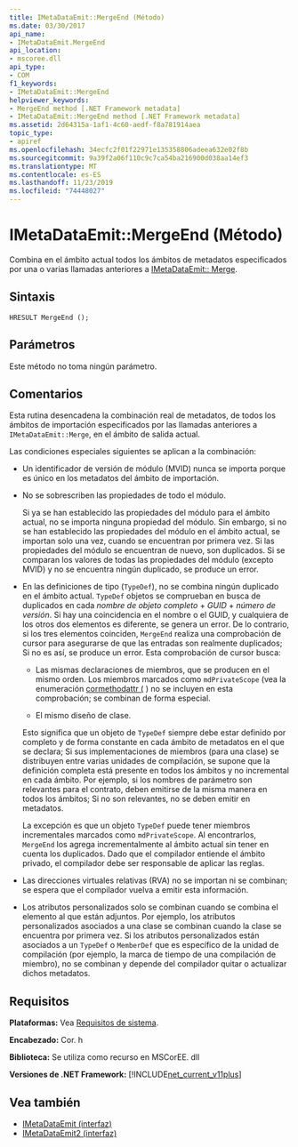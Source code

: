 ```yaml
---
title: IMetaDataEmit::MergeEnd (Método)
ms.date: 03/30/2017
api_name:
- IMetaDataEmit.MergeEnd
api_location:
- mscoree.dll
api_type:
- COM
f1_keywords:
- IMetaDataEmit::MergeEnd
helpviewer_keywords:
- MergeEnd method [.NET Framework metadata]
- IMetaDataEmit::MergeEnd method [.NET Framework metadata]
ms.assetid: 2d64315a-1af1-4c60-aedf-f8a781914aea
topic_type:
- apiref
ms.openlocfilehash: 34ecfc2f01f22971e135358806adeea632e02f8b
ms.sourcegitcommit: 9a39f2a06f110c9c7ca54ba216900d038aa14ef3
ms.translationtype: MT
ms.contentlocale: es-ES
ms.lasthandoff: 11/23/2019
ms.locfileid: "74448027"
---
```

# <a name="imetadataemitmergeend-method"></a>IMetaDataEmit::MergeEnd (Método)

Combina en el ámbito actual todos los ámbitos de metadatos especificados por una o varias llamadas anteriores a [IMetaDataEmit:: Merge](../../../../docs/framework/unmanaged-api/metadata/imetadataemit-merge-method.md).

## <a name="syntax"></a>Sintaxis

```cppcpp
HRESULT MergeEnd ();
```

## <a name="parameters"></a>Parámetros

Este método no toma ningún parámetro.

## <a name="remarks"></a>Comentarios

Esta rutina desencadena la combinación real de metadatos, de todos los ámbitos de importación especificados por las llamadas anteriores a `IMetaDataEmit::Merge`, en el ámbito de salida actual.

Las condiciones especiales siguientes se aplican a la combinación:

- Un identificador de versión de módulo (MVID) nunca se importa porque es único en los metadatos del ámbito de importación.

- No se sobrescriben las propiedades de todo el módulo.

  Si ya se han establecido las propiedades del módulo para el ámbito actual, no se importa ninguna propiedad del módulo. Sin embargo, si no se han establecido las propiedades del módulo en el ámbito actual, se importan solo una vez, cuando se encuentran por primera vez. Si las propiedades del módulo se encuentran de nuevo, son duplicados. Si se comparan los valores de todas las propiedades del módulo (excepto MVID) y no se encuentra ningún duplicado, se produce un error.

- En las definiciones de tipo (`TypeDef`), no se combina ningún duplicado en el ámbito actual. `TypeDef` objetos se comprueban en busca de duplicados en cada *nombre de objeto completo* + *GUID* + *número de versión*. Si hay una coincidencia en el nombre o el GUID, y cualquiera de los otros dos elementos es diferente, se genera un error. De lo contrario, si los tres elementos coinciden, `MergeEnd` realiza una comprobación de cursor para asegurarse de que las entradas son realmente duplicados; Si no es así, se produce un error. Esta comprobación de cursor busca:

  - Las mismas declaraciones de miembros, que se producen en el mismo orden. Los miembros marcados como `mdPrivateScope` (vea la enumeración [cormethodattr (](../../../../docs/framework/unmanaged-api/metadata/cormethodattr-enumeration.md) ) no se incluyen en esta comprobación; se combinan de forma especial.

  - El mismo diseño de clase.

  Esto significa que un objeto de `TypeDef` siempre debe estar definido por completo y de forma constante en cada ámbito de metadatos en el que se declara; Si sus implementaciones de miembros (para una clase) se distribuyen entre varias unidades de compilación, se supone que la definición completa está presente en todos los ámbitos y no incremental en cada ámbito. Por ejemplo, si los nombres de parámetro son relevantes para el contrato, deben emitirse de la misma manera en todos los ámbitos; Si no son relevantes, no se deben emitir en metadatos.

  La excepción es que un objeto `TypeDef` puede tener miembros incrementales marcados como `mdPrivateScope`. Al encontrarlos, `MergeEnd` los agrega incrementalmente al ámbito actual sin tener en cuenta los duplicados. Dado que el compilador entiende el ámbito privado, el compilador debe ser responsable de aplicar las reglas.

- Las direcciones virtuales relativas (RVA) no se importan ni se combinan; se espera que el compilador vuelva a emitir esta información.

- Los atributos personalizados solo se combinan cuando se combina el elemento al que están adjuntos. Por ejemplo, los atributos personalizados asociados a una clase se combinan cuando la clase se encuentra por primera vez. Si los atributos personalizados están asociados a un `TypeDef` o `MemberDef` que es específico de la unidad de compilación (por ejemplo, la marca de tiempo de una compilación de miembro), no se combinan y depende del compilador quitar o actualizar dichos metadatos.

## <a name="requirements"></a>Requisitos

**Plataformas:** Vea [Requisitos de sistema](../../../../docs/framework/get-started/system-requirements.md).

**Encabezado:** Cor. h

**Biblioteca:** Se utiliza como recurso en MSCorEE. dll

**Versiones de .NET Framework:** [!INCLUDE[net_current_v11plus](../../../../includes/net-current-v11plus-md.md)]

## <a name="see-also"></a>Vea también

- [IMetaDataEmit (interfaz)](../../../../docs/framework/unmanaged-api/metadata/imetadataemit-interface.md)
- [IMetaDataEmit2 (interfaz)](../../../../docs/framework/unmanaged-api/metadata/imetadataemit2-interface.md)
